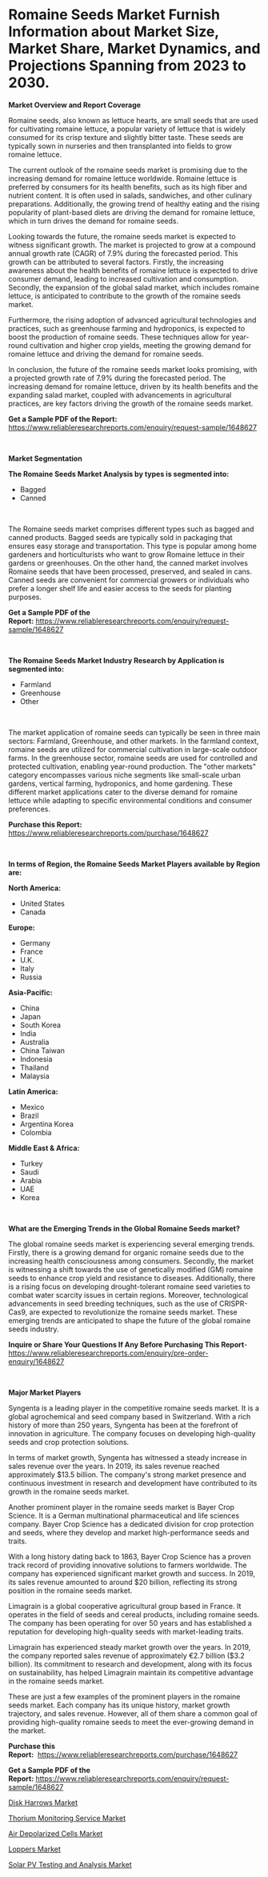 <p><h1>Romaine Seeds Market Furnish Information about Market Size, Market Share, Market Dynamics, and Projections Spanning from 2023 to 2030.</h1></p><p><strong>Market Overview and Report Coverage</strong></p>
<p><p>Romaine seeds, also known as lettuce hearts, are small seeds that are used for cultivating romaine lettuce, a popular variety of lettuce that is widely consumed for its crisp texture and slightly bitter taste. These seeds are typically sown in nurseries and then transplanted into fields to grow romaine lettuce.</p><p>The current outlook of the romaine seeds market is promising due to the increasing demand for romaine lettuce worldwide. Romaine lettuce is preferred by consumers for its health benefits, such as its high fiber and nutrient content. It is often used in salads, sandwiches, and other culinary preparations. Additionally, the growing trend of healthy eating and the rising popularity of plant-based diets are driving the demand for romaine lettuce, which in turn drives the demand for romaine seeds.</p><p>Looking towards the future, the romaine seeds market is expected to witness significant growth. The market is projected to grow at a compound annual growth rate (CAGR) of 7.9% during the forecasted period. This growth can be attributed to several factors. Firstly, the increasing awareness about the health benefits of romaine lettuce is expected to drive consumer demand, leading to increased cultivation and consumption. Secondly, the expansion of the global salad market, which includes romaine lettuce, is anticipated to contribute to the growth of the romaine seeds market.</p><p>Furthermore, the rising adoption of advanced agricultural technologies and practices, such as greenhouse farming and hydroponics, is expected to boost the production of romaine seeds. These techniques allow for year-round cultivation and higher crop yields, meeting the growing demand for romaine lettuce and driving the demand for romaine seeds.</p><p>In conclusion, the future of the romaine seeds market looks promising, with a projected growth rate of 7.9% during the forecasted period. The increasing demand for romaine lettuce, driven by its health benefits and the expanding salad market, coupled with advancements in agricultural practices, are key factors driving the growth of the romaine seeds market.</p></p>
<p><strong>Get a Sample PDF of the Report:</strong> <a href="https://www.reliableresearchreports.com/enquiry/request-sample/1648627">https://www.reliableresearchreports.com/enquiry/request-sample/1648627</a></p>
<p>&nbsp;</p>
<p><strong>Market Segmentation</strong></p>
<p><strong>The Romaine Seeds Market Analysis by types is segmented into:</strong></p>
<p><ul><li>Bagged</li><li>Canned</li></ul></p>
<p>&nbsp;</p>
<p><p>The Romaine seeds market comprises different types such as bagged and canned products. Bagged seeds are typically sold in packaging that ensures easy storage and transportation. This type is popular among home gardeners and horticulturists who want to grow Romaine lettuce in their gardens or greenhouses. On the other hand, the canned market involves Romaine seeds that have been processed, preserved, and sealed in cans. Canned seeds are convenient for commercial growers or individuals who prefer a longer shelf life and easier access to the seeds for planting purposes.</p></p>
<p><strong>Get a Sample PDF of the Report:</strong>&nbsp;<a href="https://www.reliableresearchreports.com/enquiry/request-sample/1648627">https://www.reliableresearchreports.com/enquiry/request-sample/1648627</a></p>
<p>&nbsp;</p>
<p><strong>The Romaine Seeds Market Industry Research by Application is segmented into:</strong></p>
<p><ul><li>Farmland</li><li>Greenhouse</li><li>Other</li></ul></p>
<p>&nbsp;</p>
<p><p>The market application of romaine seeds can typically be seen in three main sectors: Farmland, Greenhouse, and other markets. In the farmland context, romaine seeds are utilized for commercial cultivation in large-scale outdoor farms. In the greenhouse sector, romaine seeds are used for controlled and protected cultivation, enabling year-round production. The "other markets" category encompasses various niche segments like small-scale urban gardens, vertical farming, hydroponics, and home gardening. These different market applications cater to the diverse demand for romaine lettuce while adapting to specific environmental conditions and consumer preferences.</p></p>
<p><strong>Purchase this Report:</strong>&nbsp; <a href="https://www.reliableresearchreports.com/purchase/1648627">https://www.reliableresearchreports.com/purchase/1648627</a></p>
<p>&nbsp;</p>
<p><strong>In terms of Region, the Romaine Seeds Market Players available by Region are:</strong></p>
<p>
    <p> <strong> North America: </strong>
        <ul>
            <li>United States</li>
            <li>Canada</li>
        </ul>
        </p> 
    <p> <strong> Europe: </strong>
        <ul>
            <li>Germany</li>
            <li>France</li>
            <li>U.K.</li>
            <li>Italy</li>
            <li>Russia</li>
        </ul>
        </p> 
    <p> <strong> Asia-Pacific: </strong>
        <ul>
            <li>China</li>
            <li>Japan</li>
            <li>South Korea</li>
            <li>India</li>
            <li>Australia</li>
            <li>China Taiwan</li>
            <li>Indonesia</li>
            <li>Thailand</li>
            <li>Malaysia</li>
        </ul>
        </p> 
    <p> <strong> Latin America: </strong>
        <ul>
            <li>Mexico</li>
            <li>Brazil</li>
            <li>Argentina Korea</li>
            <li>Colombia</li>
        </ul>
        </p> 
    <p> <strong> Middle East & Africa: </strong>
        <ul>
            <li>Turkey</li>
            <li>Saudi</li>
            <li>Arabia</li>
            <li>UAE</li>
            <li>Korea</li>
        </ul>
    </p>
    </p>
<p>&nbsp;</p>
<p><strong>What are the Emerging Trends in the Global Romaine Seeds market?</strong></p>
<p><p>The global romaine seeds market is experiencing several emerging trends. Firstly, there is a growing demand for organic romaine seeds due to the increasing health consciousness among consumers. Secondly, the market is witnessing a shift towards the use of genetically modified (GM) romaine seeds to enhance crop yield and resistance to diseases. Additionally, there is a rising focus on developing drought-tolerant romaine seed varieties to combat water scarcity issues in certain regions. Moreover, technological advancements in seed breeding techniques, such as the use of CRISPR-Cas9, are expected to revolutionize the romaine seeds market. These emerging trends are anticipated to shape the future of the global romaine seeds industry.</p></p>
<p><strong>Inquire or Share Your Questions If Any Before Purchasing This Report</strong>- <a href="https://www.reliableresearchreports.com/enquiry/pre-order-enquiry/1648627">https://www.reliableresearchreports.com/enquiry/pre-order-enquiry/1648627</a></p>
<p>&nbsp;</p>
<p><strong>Major Market Players</strong></p>
<p><p>Syngenta is a leading player in the competitive romaine seeds market. It is a global agrochemical and seed company based in Switzerland. With a rich history of more than 250 years, Syngenta has been at the forefront of innovation in agriculture. The company focuses on developing high-quality seeds and crop protection solutions.</p><p>In terms of market growth, Syngenta has witnessed a steady increase in sales revenue over the years. In 2019, its sales revenue reached approximately $13.5 billion. The company's strong market presence and continuous investment in research and development have contributed to its growth in the romaine seeds market.</p><p>Another prominent player in the romaine seeds market is Bayer Crop Science. It is a German multinational pharmaceutical and life sciences company. Bayer Crop Science has a dedicated division for crop protection and seeds, where they develop and market high-performance seeds and traits.</p><p>With a long history dating back to 1863, Bayer Crop Science has a proven track record of providing innovative solutions to farmers worldwide. The company has experienced significant market growth and success. In 2019, its sales revenue amounted to around $20 billion, reflecting its strong position in the romaine seeds market.</p><p>Limagrain is a global cooperative agricultural group based in France. It operates in the field of seeds and cereal products, including romaine seeds. The company has been operating for over 50 years and has established a reputation for developing high-quality seeds with market-leading traits.</p><p>Limagrain has experienced steady market growth over the years. In 2019, the company reported sales revenue of approximately €2.7 billion ($3.2 billion). Its commitment to research and development, along with its focus on sustainability, has helped Limagrain maintain its competitive advantage in the romaine seeds market.</p><p>These are just a few examples of the prominent players in the romaine seeds market. Each company has its unique history, market growth trajectory, and sales revenue. However, all of them share a common goal of providing high-quality romaine seeds to meet the ever-growing demand in the market.</p></p>
<p><strong>Purchase this Report:</strong>&nbsp;&nbsp;<a href="https://www.reliableresearchreports.com/purchase/1648627">https://www.reliableresearchreports.com/purchase/1648627</a></p>
<p></p>
<p><strong>Get a Sample PDF of the Report:</strong>&nbsp;<a href="https://www.reliableresearchreports.com/enquiry/request-sample/1648627">https://www.reliableresearchreports.com/enquiry/request-sample/1648627</a></p>
<p><p><a href="https://github.com/aasishrp01/Market-Research-Report-List-1/blob/main/disk-harrows-market.md">Disk Harrows Market</a></p><p><a href="https://www.linkedin.com/pulse/thorium-monitoring-service-market-research-report-unlocks-pz0bf/">Thorium Monitoring Service Market</a></p><p><a href="https://www.linkedin.com/pulse/air-depolarized-cells-market-size-2023-2030-global-industrial-ptevf/">Air Depolarized Cells Market</a></p><p><a href="https://github.com/rahu1506/Market-Research-Report-List-1/blob/main/loppers-market.md">Loppers Market</a></p><p><a href="https://www.linkedin.com/pulse/decoding-solar-pv-testing-analysis-market-deep-dive-latest-0pv7f/">Solar PV Testing and Analysis Market</a></p></p>